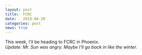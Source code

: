 ```yaml
---
layout: post
title:  FCRC
date:   2019-06-20
categories: post
news: true
---
```

This week, I'll be heading to FCRC in Phoenix. 
<br>
*Update: Mr. Sun was angry. Maybe I'll go back in like the winter.*